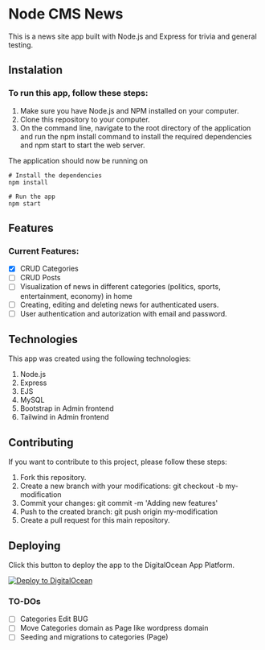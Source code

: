 # Node CMS News

This is a news site app built with Node.js and Express for trivia and general testing.

## Instalation

### To run this app, follow these steps:

1. Make sure you have Node.js and NPM installed on your computer.
1. Clone this repository to your computer.
1. On the command line, navigate to the root directory of the application and run the npm install command to install the required dependencies and npm start to start the web server.

  The application should now be running on 

  ```console
  # Install the dependencies
  npm install

  # Run the app
  npm start
  ```

## Features

### Current Features:

  - [x] CRUD Categories
  - [ ] CRUD Posts
  - [ ] Visualization of news in different categories (politics, sports, entertainment, economy) in home
  - [ ] Creating, editing and deleting news for authenticated users.
  - [ ] User authentication and autorization with email and password.

## Technologies

This app was created using the following technologies:

1. Node.js
1. Express
1. EJS
1. MySQL
1. Bootstrap in Admin frontend
1. Tailwind in Admin frontend

## Contributing

If you want to contribute to this project, please follow these steps:

  1. Fork this repository.
  1. Create a new branch with your modifications: git checkout -b my-modification
  1. Commit your changes: git commit -m 'Adding new features'
  1. Push to the created branch: git push origin my-modification
  1. Create a pull request for this main repository.

## Deploying

Click this button to deploy the app to the DigitalOcean App Platform. 

[![Deploy to DigitalOcean](https://www.deploytodo.com/do-btn-blue.svg)](https://cloud.digitalocean.com/apps/new?repo=https://github.com/onovaes/node-cms-news/tree/main&refcode=c2dbff297295)

### TO-DOs

- [ ] Categories Edit BUG
- [ ] Move Categories domain as Page like wordpress domain
- [ ] Seeding and migrations to categories (Page)
